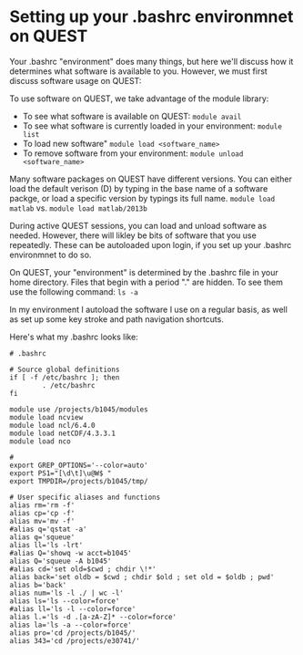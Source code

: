 # Setting up your .bashrc environmnet on QUEST

Your .bashrc "environment" does many things, but here we'll discuss how it determines what software is available to you. However, we must first discuss software usage on QUEST:

To use software on QUEST, we take advantage of the module library:
* To see what software is available on QUEST: `module avail`
* To see what software is currently loaded in your environment: `module list`
* To load new software" `module load <software_name>`
* To remove software from your environment: `module unload <software_name>`

Many software packages on QUEST have different versions. You can either load the default verison (D) by typing in the base name of a software packge, or load a specific version by typings its full name. `module load matlab` vs. `module load matlab/2013b`

During active QUEST sessions, you can load and unload software as needed. However, there will likley be bits of software that you use repeatedly. These can be autoloaded upon login, if you set up your .bashrc environmnet to do so. 

On QUEST, your "environment" is determined by the .bashrc file in your home directory. Files that begin with a period "." are hidden. To see them use the following command: `ls -a`

In my environment I autoload the software I use on a regular basis, as well as set up some key stroke and path navigation shortcuts.





Here's what my .bashrc looks like: 
```
# .bashrc

# Source global definitions
if [ -f /etc/bashrc ]; then
        . /etc/bashrc
fi

module use /projects/b1045/modules
module load ncview
module load ncl/6.4.0
module load netCDF/4.3.3.1
module load nco

# 
export GREP_OPTIONS='--color=auto'
export PS1="[\d\t]\u@W$ "
export TMPDIR=/projects/b1045/tmp/

# User specific aliases and functions
alias rm='rm -f'
alias cp='cp -f'
alias mv='mv -f'
#alias q='qstat -a'
alias q='squeue'
alias ll='ls -lrt'
#alias Q='showq -w acct=b1045'
alias Q='squeue -A b1045'
#alias cd='set old=$cwd ; chdir \!*'
alias back='set oldb = $cwd ; chdir $old ; set old = $oldb ; pwd'
alias b='back'
alias num='ls -l ./ | wc -l'
alias ls='ls --color=force'
#alias ll='ls -l --color=force'
alias l.='ls -d .[a-zA-Z]* --color=force'
alias la='ls -a --color=force'
alias pro='cd /projects/b1045/'
alias 343='cd /projects/e30741/'
